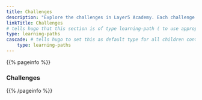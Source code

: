 ```yaml
---
title: Challenges
description: "Explore the challenges in Layer5 Academy. Each challenge is designed to help you learn and practice your skills in a hands-on way."
linkTitle: Challenges
# tells hugo that this section is of type learning-path ( to use appropiate templates )
type: learning-paths
cascade: # tells hugo to set this as default type for all children content in this section
    type: learning-paths
---
```


{{% pageinfo %}}

### Challenges

{{% /pageinfo %}}
